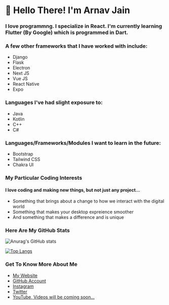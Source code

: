 # 👋 Hello There! I'm Arnav Jain

### I love programmng. I specialize in **React**. I'm currently learning **Flutter** (By Google) which is programmed in **Dart**.

### A few other frameworks that I have worked with include:
- Django
- Flask
- Electron
- Next JS
- Vue JS
- React Native
- Expo

### Languages I've had slight exposure to:
- Java
- Kotlin
- C++
- C#

### Languages/Frameworks/Modules I want to learn in the future:
- Bootstrap
- Tailwind CSS
- Chakra UI

### My Particular Coding Interests
#### I love coding and making new things, but not just any project...
- Something that brings about a change to how we interact with the digital world
- Something that makes your desktop expreience smoother
- And something that makes a difference and is unique

### Here Are My GitHub Stats
![Anurag's GitHub stats](https://github-readme-stats.vercel.app/api?username=arnavjainn06&show_icons=true&theme=blueberry)

[![Top Langs](https://github-readme-stats.vercel.app/api/top-langs/?username=arnavjainn06&layout=compact&theme=blueberry)](https://github.com/arnavjainn06/github-readme-stats)


### Get To Know More About Me
- [My Website](https://arnavjain.in)
- [GitHub Account](https://github.com/arnavjainn06)
- [Instagram](https://www.instagram.com/arnavj_)
- [Twitter](https://twitter.com/ArnavJa35936569)
- [YouTube, Videos will be coming soon...](https://www.youtube.com/channel/UCQ36aF0YxOxqMrflxsvKr2Q)
